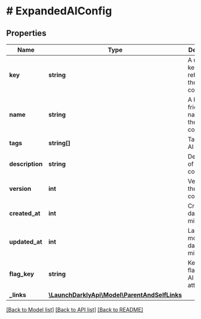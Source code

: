 # # ExpandedAIConfig

## Properties

Name | Type | Description | Notes
------------ | ------------- | ------------- | -------------
**key** | **string** | A unique key used to reference the AI config | [optional]
**name** | **string** | A human-friendly name for the AI config | [optional]
**tags** | **string[]** | Tags for the AI config | [optional]
**description** | **string** | Description of the AI config | [optional]
**version** | **int** | Version of the AI config | [optional]
**created_at** | **int** | Creation date in milliseconds | [optional]
**updated_at** | **int** | Last modification date in milliseconds | [optional]
**flag_key** | **string** | Key of the flag that this AI config is attached to | [optional]
**_links** | [**\LaunchDarklyApi\Model\ParentAndSelfLinks**](ParentAndSelfLinks.md) |  | [optional]

[[Back to Model list]](../../README.md#models) [[Back to API list]](../../README.md#endpoints) [[Back to README]](../../README.md)
